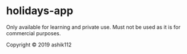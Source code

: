 # holidays-app

Only available for learning and private use. Must not be used as it is for commercial purposes.

Copyright © 2019 ashik112
